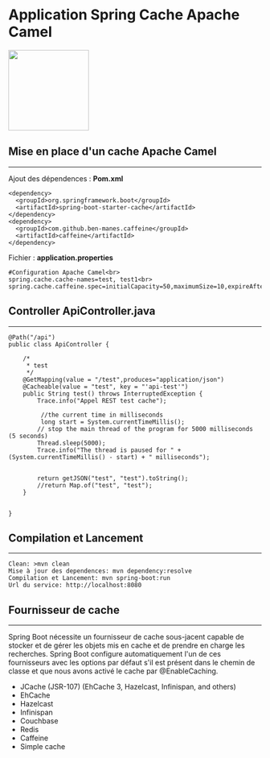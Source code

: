 <h1>Application Spring Cache Apache Camel</h1>
<img src="https://github.com/neogiciel/quarkus-cache-cafeine/assets/123723616/c56eb91d-dfb8-49a1-98b8-0da983bb9476" height=160px>

## Mise en place d'un cache Apache Camel
***
Ajout des dépendences : **Pom.xml**

```
<dependency>
  <groupId>org.springframework.boot</groupId>
  <artifactId>spring-boot-starter-cache</artifactId>
</dependency>
<dependency>
  <groupId>com.github.ben-manes.caffeine</groupId>
  <artifactId>caffeine</artifactId>
</dependency>
```
Fichier : **application.properties**
```
#Configuration Apache Camel<br>
spring.cache.cache-names=test, test1<br>
spring.cache.caffeine.spec=initialCapacity=50,maximumSize=10,expireAfterAccess=300s<br>
```

## Controller ApiController.java
***

```
@Path("/api")
public class ApiController {
 
    /*
     * test
     */
    @GetMapping(value = "/test",produces="application/json") 
    @Cacheable(value = "test", key = "'api-test'")
    public String test() throws InterruptedException {
        Trace.info("Appel REST test cache");
     
         //the current time in milliseconds
         long start = System.currentTimeMillis();
        // stop the main thread of the program for 5000 milliseconds (5 seconds)
        Thread.sleep(5000);
        Trace.info("The thread is paused for " + (System.currentTimeMillis() - start) + " milliseconds");

 
        return getJSON("test", "test").toString();
        //return Map.of("test", "test");
    }

 
}
```

## Compilation et Lancement
***
```
Clean: >mvn clean
Mise à jour des dependences: mvn dependency:resolve
Compilation et Lancement: mvn spring-boot:run
Url du service: http://localhost:8080
```
## Fournisseur de cache
***
Spring Boot nécessite un fournisseur de cache sous-jacent capable de stocker et de gérer les objets mis en cache et de prendre en charge les recherches. Spring Boot configure automatiquement l'un de ces fournisseurs avec les options par défaut s'il est présent dans le chemin de classe et que nous avons activé le cache par @EnableCaching.

* JCache (JSR-107) (EhCache 3, Hazelcast, Infinispan, and others)<br>
* EhCache 
* Hazelcast
* Infinispan
* Couchbase
* Redis
* Caffeine 
* Simple cache



